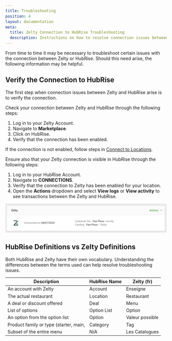 ```yaml
---
title: Troubleshooting
position: 4
layout: documentation
meta:
  title: Zelty Connection to HubRise Troubleshooting
  description: Instructions on how to resolve connection issues between Zelty and HubRise
---
```


From time to time it may be necessary to troubleshoot certain issues with the connection between Zelty or HubRise. Should this need arise, the following information may be helpful.

## Verify the Connection to HubRise

The first step when connection issues between Zelty and HubRise arise is to verify the connection.

Check your connection between Zelty and HubRise through the following steps:

1. Log in to your Zelty Account.
1. Navigate to **Marketplace**.
1. Click on HubRise.
1. Verify that the connection has been enabled.

If the connection is not enabled, follow steps in [Connect to Locations](/getting-started/#connect-to-locations).

Ensure also that your Zelty connection is visible in HubRise through the following steps:

1. Log in to your HubRise Account.
1. Navigate to **CONNECTIONS**.
1. Verify that the connection to Zelty has been enabled for your location.
1. Open the **Actions** dropdown and select **View logs** or **View activity** to see transactions between the Zelty and HubRise.

![Zelty Connection on HubRise](../images/004-en-2x-zelty-connection-on-hubrise.png)

## HubRise Definitions vs Zelty Definitions

Both HubRise and Zelty have their own vocabulary. Understanding the differences between the terms used can help resolve troubleshooting issues.

| Description                            | HubRise Name | Zelty (fr)      |
| -------------------------------------- | ------------ | --------------- |
| An account with Zelty                  | Account      | Enseigne        |
| The actual restaurant                  | Location     | Restaurant      |
| A deal or discount offered             | Deal         | Menu            |
| List of options                        | Option List  | Option          |
| An option from the option list         | Option       | Valeur possible |
| Product family or type (starter, main, | Category     | Tag             |
| Subset of the entire menu              | N/A          | Les Catalogues  |
